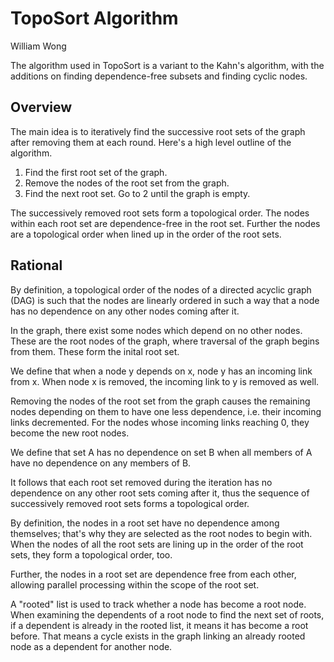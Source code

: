 
# TopoSort Algorithm

William Wong

The algorithm used in TopoSort is a variant to the Kahn's algorithm, 
with the additions on finding dependence-free subsets and finding cyclic nodes.

## Overview

The main idea is to iteratively find the successive root sets of the graph after
removing them at each round.  Here's a high level outline of the algorithm.

1. Find the first root set of the graph.
2. Remove the nodes of the root set from the graph.
3. Find the next root set. Go to 2 until the graph is empty.

The successively removed root sets form a topological order. 
The nodes within each root set are dependence-free in the root set.
Further the nodes are a topological order when lined up in the order
of the root sets.

## Rational

By definition, a topological order of the nodes of a directed acyclic graph (DAG)
is such that the nodes are linearly ordered in such a way that
a node has no dependence on any other nodes coming after it.

In the graph, there exist some nodes which depend on no other nodes. 
These are the root nodes of the graph, where traversal of the graph begins from them.
These form the inital root set.

We define that when a node y depends on x, node y has an incoming link from x.
When node x is removed, the incoming link to y is removed as well.

Removing the nodes of the root set from the graph causes the remaining nodes
depending on them to have one less dependence, i.e. their incoming links decremented.
For the nodes whose incoming links reaching 0, they become the new root nodes.

We define that set A has no dependence on set B when all members of A have
no dependence on any members of B.

It follows that each root set removed during the iteration has no dependence
on any other root sets coming after it, thus the sequence of successively removed
root sets forms a topological order.

By definition, the nodes in a root set have no dependence among themselves;
that's why they are selected as the root nodes to begin with.
When the nodes of all the root sets are lining up in the order of the root sets,
they form a topological order, too.

Further, the nodes in a root set are dependence free from each other, allowing
parallel processing within the scope of the root set.

A "rooted" list is used to track whether a node has become a root node.
When examining the dependents of a root node to find the next set of roots,
if a dependent is already in the rooted list, it means it has become a root
before.  That means a cycle exists in the graph linking an already rooted
node as a dependent for another node.

